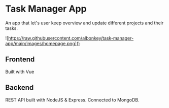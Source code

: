# Task Manager App
An app that let's user keep overview and update different projects and their tasks.

![https://raw.githubusercontent.com/albonkey/task-manager-app/main/images/homepage.png]()

## Frontend
Built with Vue

## Backend
REST API built with NodeJS & Express. Connected to MongoDB.
